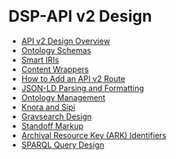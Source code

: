 <!---
 * Copyright © 2022 Swiss National Data and Service Center for the Humanities and/or DaSCH Service Platform contributors.
 * SPDX-License-Identifier: Apache-2.0
-->

# DSP-API v2 Design

- [API v2 Design Overview](overview.md)
- [Ontology Schemas](ontology-schemas.md)
- [Smart IRIs](smart-iris.md)
- [Content Wrappers](content-wrappers.md)
- [How to Add an API v2 Route](how-to-add-a-route.md)
- [JSON-LD Parsing and Formatting](json-ld.md)
- [Ontology Management](ontology-management.md)
- [Knora and Sipi](sipi.md)
- [Gravsearch Design](gravsearch.md)
- [Standoff Markup](standoff.md)
- [Archival Resource Key (ARK) Identifiers](ark.md)
- [SPARQL Query Design](query-design.md)

